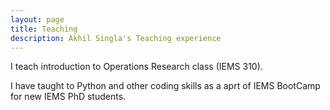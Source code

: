 ```yaml
---
layout: page
title: Teaching
description: Akhil Singla's Teaching experience
---
```


I teach introduction to Operations Research class (IEMS 310). 

I have taught to Python and other coding skills as a aprt of IEMS BootCamp for new IEMS PhD students. 